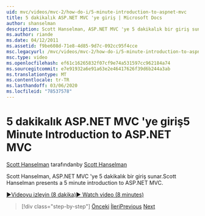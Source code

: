 ```yaml
---
uid: mvc/videos/mvc-2/how-do-i/5-minute-introduction-to-aspnet-mvc
title: 5 dakikalık ASP.NET MVC 'ye giriş | Microsoft Docs
author: shanselman
description: Scott Hanselman, ASP.NET MVC 'ye 5 dakikalık bir giriş sunar.
ms.author: riande
ms.date: 04/12/2011
ms.assetid: f9be608d-71e8-4d85-9d7c-092cc95f4cce
msc.legacyurl: /mvc/videos/mvc-2/how-do-i/5-minute-introduction-to-aspnet-mvc
msc.type: video
ms.openlocfilehash: ef61c16265832f07cf9e74a531597cc962184a74
ms.sourcegitcommit: e7e91932a6e91a63e2e46417626f39d6b244a3ab
ms.translationtype: MT
ms.contentlocale: tr-TR
ms.lasthandoff: 03/06/2020
ms.locfileid: "78537578"
---
```

# <a name="5-minute-introduction-to-aspnet-mvc"></a><span data-ttu-id="f341b-103">5 dakikalık ASP.NET MVC 'ye giriş</span><span class="sxs-lookup"><span data-stu-id="f341b-103">5 Minute Introduction to ASP.NET MVC</span></span>

<span data-ttu-id="f341b-104">[Scott Hanselman](https://github.com/shanselman) tarafından</span><span class="sxs-lookup"><span data-stu-id="f341b-104">by [Scott Hanselman](https://github.com/shanselman)</span></span>

<span data-ttu-id="f341b-105">Scott Hanselman, ASP.NET MVC 'ye 5 dakikalık bir giriş sunar.</span><span class="sxs-lookup"><span data-stu-id="f341b-105">Scott Hanselman presents a 5 minute introduction to ASP.NET MVC.</span></span>

[<span data-ttu-id="f341b-106">&#9654;Videoyu izleyin (8 dakika)</span><span class="sxs-lookup"><span data-stu-id="f341b-106">&#9654; Watch video (8 minutes)</span></span>](https://channel9.msdn.com/Blogs/ASP-NET-Site-Videos/5-minute-introduction-to-aspnet-mvc)

> [!div class="step-by-step"]
> <span data-ttu-id="f341b-107">[Önceki](aspnet-mvc-2-render-action.md)
> [İleri](how-to-best-learn-asp-net-mvc.md)</span><span class="sxs-lookup"><span data-stu-id="f341b-107">[Previous](aspnet-mvc-2-render-action.md)
[Next](how-to-best-learn-asp-net-mvc.md)</span></span>
